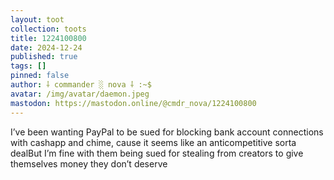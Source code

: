 ```yaml
---
layout: toot
collection: toots
title: 1224100800
date: 2024-12-24
published: true
tags: []
pinned: false
author: ⸸ commander ░ nova ⸸ :~$
avatar: /img/avatar/daemon.jpeg
mastodon: https://mastodon.online/@cmdr_nova/1224100800
---
```


I’ve been wanting PayPal to be sued for blocking bank account connections with cashapp and chime, cause it seems like an anticompetitive sorta dealBut I’m fine with them being sued for stealing from creators to give themselves money they don’t deserve
